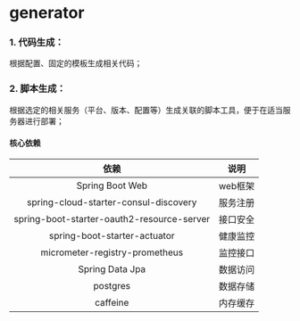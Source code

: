 # generator

### 1. 代码生成：

根据配置、固定的模板生成相关代码；

### 2. 脚本生成：

根据选定的相关服务（平台、版本、配置等）生成关联的脚本工具，便于在适当服务器进行部署；

#### 核心依赖

|                     依赖                     |  说明   |
|:------------------------------------------:|:-----:|
|              Spring Boot Web               | web框架 |
|   spring-cloud-starter-consul-discovery    | 服务注册  |
| spring-boot-starter-oauth2-resource-server | 接口安全  |
|        spring-boot-starter-actuator        | 健康监控  |
|       micrometer-registry-prometheus       | 监控接口  |
|              Spring Data Jpa               | 数据访问  |
|                  postgres                  | 数据存储  |
|                  caffeine                  | 内存缓存  |
